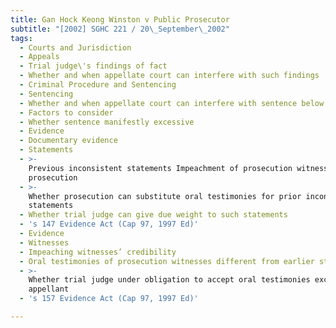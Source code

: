```yaml
---
title: Gan Hock Keong Winston v Public Prosecutor
subtitle: "[2002] SGHC 221 / 20\_September\_2002"
tags:
  - Courts and Jurisdiction
  - Appeals
  - Trial judge\'s findings of fact
  - Whether and when appellate court can interfere with such findings
  - Criminal Procedure and Sentencing
  - Sentencing
  - Whether and when appellate court can interfere with sentence below
  - Factors to consider
  - Whether sentence manifestly excessive
  - Evidence
  - Documentary evidence
  - Statements
  - >-
    Previous inconsistent statements Impeachment of prosecution witnesses by
    prosecution
  - >-
    Whether prosecution can substitute oral testimonies for prior inconsistent
    statements
  - Whether trial judge can give due weight to such statements
  - 's 147 Evidence Act (Cap 97, 1997 Ed)'
  - Evidence
  - Witnesses
  - Impeaching witnesses’ credibility
  - Oral testimonies of prosecution witnesses different from earlier statements
  - >-
    Whether trial judge under obligation to accept oral testimonies exculpating
    appellant
  - 's 157 Evidence Act (Cap 97, 1997 Ed)'

---
```


